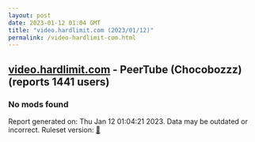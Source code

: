 ```yaml
---
layout: post
date: 2023-01-12 01:04 GMT
title: "video.hardlimit.com (2023/01/12)"
permalink: /video-hardlimit-com.html
---
```



## [video.hardlimit.com](https://video.hardlimit.com) - PeerTube (Chocobozzz) (reports 1441 users)

### No mods found

Report generated on: Thu Jan 12 01:04:21 2023. Data may be outdated or incorrect.
Ruleset version: [🧁](/version-cupcake)
